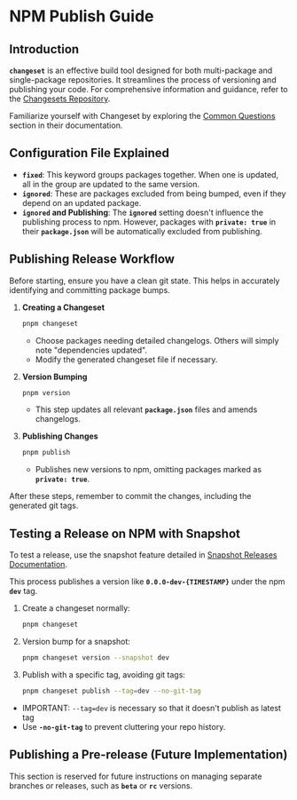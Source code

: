 # **NPM Publish Guide**

## **Introduction**

**`changeset`** is an effective build tool designed for both multi-package and single-package repositories. It streamlines the process of versioning and publishing your code. For comprehensive information and guidance, refer to the [Changesets Repository](https://github.com/changesets/changesets).

Familiarize yourself with Changeset by exploring the [Common Questions](https://github.com/changesets/changesets/blob/main/docs/common-questions.md) section in their documentation.

## **Configuration File Explained**

- **`fixed`**: This keyword groups packages together. When one is updated, all in the group are updated to the same version.
- **`ignored`**: These are packages excluded from being bumped, even if they depend on an updated package.
- **`ignored` and Publishing**: The **`ignored`** setting doesn't influence the publishing process to npm. However, packages with **`private: true`** in their **`package.json`** will be automatically excluded from publishing.

## **Publishing Release Workflow**

Before starting, ensure you have a clean git state. This helps in accurately identifying and committing package bumps.

1. **Creating a Changeset**

	```bash
	pnpm changeset
	```

    - Choose packages needing detailed changelogs. Others will simply note "dependencies updated".
    - Modify the generated changeset file if necessary.

2. **Version Bumping**

	```bash
	pnpm version
	```

    - This step updates all relevant **`package.json`** files and amends changelogs.

3. **Publishing Changes**

	```bash
	pnpm publish
	```

    - Publishes new versions to npm, omitting packages marked as **`private: true`**.

After these steps, remember to commit the changes, including the generated git tags.

## **Testing a Release on NPM with Snapshot**

To test a release, use the snapshot feature detailed in [Snapshot Releases Documentation](https://github.com/changesets/changesets/blob/main/docs/snapshot-releases.md).

 This process publishes a version like **`0.0.0-dev-{TIMESTAMP}`** under the npm **`dev`** tag.


1. Create a changeset normally:

	```bash
	pnpm changeset
	```

2. Version bump for a snapshot:

	```bash
	pnpm changeset version --snapshot dev
	```

3. Publish with a specific tag, avoiding git tags:

	```bash
	pnpm changeset publish --tag=dev --no-git-tag
	```

- IMPORTANT: `--tag=dev` is necessary so that it doesn't publish as latest tag
- Use **`-no-git-tag`** to prevent cluttering your repo history.

## **Publishing a Pre-release (Future Implementation)**

This section is reserved for future instructions on managing separate branches or releases, such as **`beta`** or **`rc`** versions.
